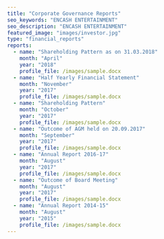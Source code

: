 ```yaml
---
title: "Corporate Governance Reports"
seo_keywords: "ENCASH ENTERTAINMENT"
seo_description: "ENCASH ENTERTAINMENT"
featured_image: "images/investor.jpg"
type: "financial_reports"
reports:
  - name: "Shareholding Pattern as on 31.03.2018"
    month: "April"
    year: "2018"
    profile_file: /images/sample.docx
  - name: "Half Yearly Financial Statement"
    month: "November"
    year: "2017"
    profile_file: /images/sample.docx
  - name: "Shareholding Pattern"
    month: "October"
    year: "2017"
    profile_file: /images/sample.docx
  - name: "Outcome of AGM held on 20.09.2017"
    month: "September"
    year: "2017"
    profile_file: /images/sample.docx
  - name: "Annual Report 2016-17"
    month: "August"
    year: "2017"
    profile_file: /images/sample.docx
  - name: "Outcome of Board Meeting"
    month: "August"
    year: "2017"
    profile_file: /images/sample.docx
  - name: "Annual Report 2014-15"
    month: "August"
    year: "2015"
    profile_file: /images/sample.docx
---
```

